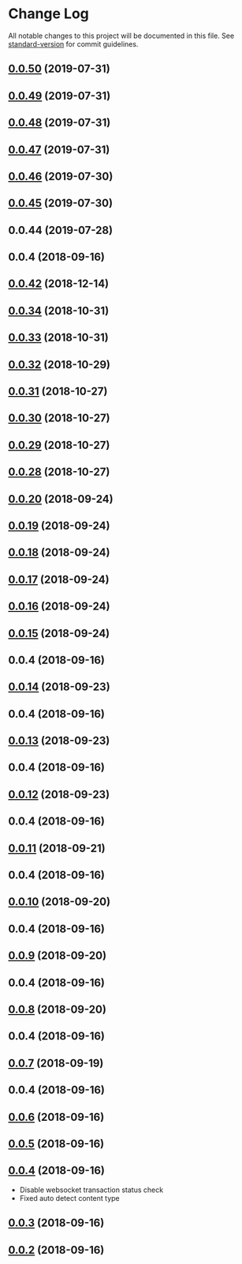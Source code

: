 # Change Log

All notable changes to this project will be documented in this file. See [standard-version](https://github.com/conventional-changelog/standard-version) for commit guidelines.

<a name="0.0.50"></a>
## [0.0.50](https://github.com/proximax-storage/xpx2-ts-js-sdk/compare/v0.0.49...v0.0.50) (2019-07-31)



<a name="0.0.49"></a>
## [0.0.49](https://github.com/proximax-storage/xpx2-ts-js-sdk/compare/v0.0.48...v0.0.49) (2019-07-31)



<a name="0.0.48"></a>
## [0.0.48](https://github.com/proximax-storage/xpx2-ts-js-sdk/compare/v0.0.47...v0.0.48) (2019-07-31)



<a name="0.0.47"></a>
## [0.0.47](https://github.com/proximax-storage/xpx2-ts-js-sdk/compare/v0.0.46...v0.0.47) (2019-07-31)



<a name="0.0.46"></a>
## [0.0.46](https://github.com/proximax-storage/xpx2-ts-js-sdk/compare/v0.0.45...v0.0.46) (2019-07-30)



<a name="0.0.45"></a>
## [0.0.45](https://github.com/proximax-storage/xpx2-ts-js-sdk/compare/v0.0.44...v0.0.45) (2019-07-30)



<a name="0.0.44"></a>
## 0.0.44 (2019-07-28)



<a name="0.0.4"></a>
## 0.0.4 (2018-09-16)



<a name="0.0.42"></a>
## [0.0.42](https://github.com/proximax-storage/xpx2-ts-js-sdk/compare/v0.0.34...v0.0.42) (2018-12-14)



<a name="0.0.34"></a>
## [0.0.34](https://github.com/proximax-storage/xpx2-ts-js-sdk/compare/v0.0.33...v0.0.34) (2018-10-31)



<a name="0.0.33"></a>
## [0.0.33](https://github.com/proximax-storage/xpx2-ts-js-sdk/compare/v0.0.32...v0.0.33) (2018-10-31)



<a name="0.0.32"></a>
## [0.0.32](https://github.com/proximax-storage/xpx2-ts-js-sdk/compare/v0.0.31...v0.0.32) (2018-10-29)



<a name="0.0.31"></a>
## [0.0.31](https://github.com/proximax-storage/xpx2-ts-js-sdk/compare/v0.0.30...v0.0.31) (2018-10-27)



<a name="0.0.30"></a>
## [0.0.30](https://github.com/proximax-storage/xpx2-ts-js-sdk/compare/v0.0.29...v0.0.30) (2018-10-27)



<a name="0.0.29"></a>
## [0.0.29](https://github.com/proximax-storage/xpx2-ts-js-sdk/compare/v0.0.28...v0.0.29) (2018-10-27)



<a name="0.0.28"></a>
## [0.0.28](https://github.com/proximax-storage/xpx2-ts-js-sdk/compare/v0.0.20...v0.0.28) (2018-10-27)



<a name="0.0.20"></a>
## [0.0.20](https://github.com/proximax-storage/xpx2-ts-js-sdk/compare/v0.0.19...v0.0.20) (2018-09-24)



<a name="0.0.19"></a>
## [0.0.19](https://github.com/proximax-storage/xpx2-ts-js-sdk/compare/v0.0.18...v0.0.19) (2018-09-24)



<a name="0.0.18"></a>
## [0.0.18](https://github.com/proximax-storage/xpx2-ts-js-sdk/compare/v0.0.17...v0.0.18) (2018-09-24)



<a name="0.0.17"></a>
## [0.0.17](https://github.com/proximax-storage/xpx2-ts-js-sdk/compare/v0.0.16...v0.0.17) (2018-09-24)



<a name="0.0.16"></a>
## [0.0.16](https://github.com/proximax-storage/xpx2-ts-js-sdk/compare/v0.0.15...v0.0.16) (2018-09-24)



<a name="0.0.15"></a>
## [0.0.15](https://github.com/proximax-storage/xpx2-ts-js-sdk/compare/v0.0.4...v0.0.15) (2018-09-24)



<a name="0.0.4"></a>
## 0.0.4 (2018-09-16)



<a name="0.0.14"></a>
## [0.0.14](https://github.com/proximax-storage/xpx2-ts-js-sdk/compare/v0.0.4...v0.0.14) (2018-09-23)



<a name="0.0.4"></a>
## 0.0.4 (2018-09-16)



<a name="0.0.13"></a>
## [0.0.13](https://github.com/proximax-storage/xpx2-ts-js-sdk/compare/v0.0.4...v0.0.13) (2018-09-23)



<a name="0.0.4"></a>
## 0.0.4 (2018-09-16)



<a name="0.0.12"></a>
## [0.0.12](https://github.com/proximax-storage/xpx2-ts-js-sdk/compare/v0.0.4...v0.0.12) (2018-09-23)



<a name="0.0.4"></a>
## 0.0.4 (2018-09-16)



<a name="0.0.11"></a>
## [0.0.11](https://github.com/proximax-storage/xpx2-ts-js-sdk/compare/v0.0.4...v0.0.11) (2018-09-21)



<a name="0.0.4"></a>
## 0.0.4 (2018-09-16)



<a name="0.0.10"></a>
## [0.0.10](https://github.com/proximax-storage/xpx2-ts-js-sdk/compare/v0.0.4...v0.0.10) (2018-09-20)



<a name="0.0.4"></a>
## 0.0.4 (2018-09-16)



<a name="0.0.9"></a>
## [0.0.9](https://github.com/proximax-storage/xpx2-ts-js-sdk/compare/v0.0.4...v0.0.9) (2018-09-20)



<a name="0.0.4"></a>
## 0.0.4 (2018-09-16)



<a name="0.0.8"></a>
## [0.0.8](https://github.com/proximax-storage/xpx2-ts-js-sdk/compare/v0.0.4...v0.0.8) (2018-09-20)



<a name="0.0.4"></a>
## 0.0.4 (2018-09-16)



<a name="0.0.7"></a>
## [0.0.7](https://github.com/proximax-storage/xpx2-ts-js-sdk/compare/v0.0.4...v0.0.7) (2018-09-19)



<a name="0.0.4"></a>
## 0.0.4 (2018-09-16)



<a name="0.0.6"></a>
## [0.0.6](https://github.com/proximax-storage/xpx2-ts-js-sdk/compare/v0.0.4...v0.0.6) (2018-09-16)



<a name="0.0.5"></a>
## [0.0.5](https://github.com/proximax-storage/xpx2-ts-js-sdk/compare/v0.0.4...v0.0.5) (2018-09-16)



<a name="0.0.4"></a>
## [0.0.4](https://github.com/proximax-storage/xpx2-ts-js-sdk/compare/v0.0.3...v0.0.4) (2018-09-16)
- Disable websocket transaction status check
- Fixed auto detect content type


<a name="0.0.3"></a>
## [0.0.3](https://github.com/proximax-storage/xpx2-ts-js-sdk/compare/v0.0.2...v0.0.3) (2018-09-16)



<a name="0.0.2"></a>
## [0.0.2](https://github.com/proximax-storage/xpx2-ts-js-sdk/compare/v0.0.14...v0.0.2) (2018-09-16)
